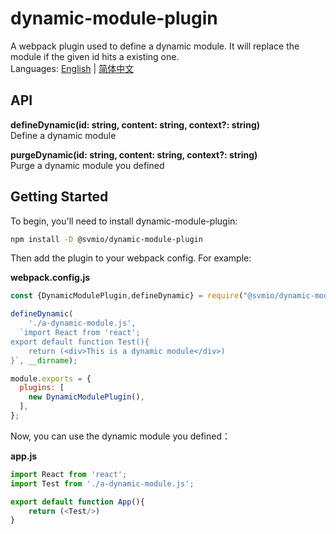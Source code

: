 # dynamic-module-plugin
A webpack plugin used to define a dynamic module. It will replace the module if the given id hits a existing one.  
Languages: [English]() | [简体中文](./README_ZH.md)

## API
**defineDynamic(id: string, content: string, context?: string)**  
Define a dynamic module  

**purgeDynamic(id: string, content: string, context?: string)**  
Purge a dynamic module you defined

## Getting Started
To begin, you'll need to install dynamic-module-plugin:
```bash
npm install -D @svmio/dynamic-module-plugin
```
Then add the plugin to your webpack config. For example:

**webpack.config.js**

```js
const {DynamicModulePlugin,defineDynamic} = require("@svmio/dynamic-module-plugin");

defineDynamic(
    './a-dynamic-module.js',
  `import React from 'react';
export default function Test(){
    return (<div>This is a dynamic module</div>)
}`, __dirname);

module.exports = {
  plugins: [
    new DynamicModulePlugin(),
  ],
};
```

Now, you can use the dynamic module you defined：

**app.js**

```js
import React from 'react';
import Test from './a-dynamic-module.js';

export default function App(){
    return (<Test/>)
}

```
